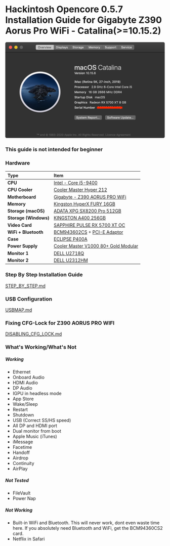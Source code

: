 # Hackintosh Opencore 0.5.7 Installation Guide for Gigabyte Z390 Aorus Pro WiFi - Catalina(>=10.15.2) 

![System Info](images/system.png)

### This guide is not intended for beginner

### Hardware

Type|Item
:----|:----
**CPU** | [Intel - Core i5-9400](https://shopee.com.my/product/18799831/1830724338)
**CPU Cooler** | [Cooler Master Hyper 212](https://shopee.com.my/product/27186464/1049199653) 
**Motherboard** | [Gigabyte - Z390 AORUS PRO WiFi](https://shopee.com.my/product/18799831/1830724338)
**Memory** | [Kingston HyperX FURY 16GB](https://shopee.com.my/product/44965307/1790719113)
**Storage (macOS)** | [ADATA XPG SX8200 Pro 512GB](https://shopee.com.my/product/84969687/1883571808)
**Storage (Windows)** | [KINGSTON A400 256GB](https://shopee.com.my/product/29242218/1103855234)
**Video Card** | [SAPPHIRE PULSE RX 5700 XT OC](about:blank)
**WiFi + Bluetooth** | [BCM943602CS](https://www.aliexpress.com/item/32847834498.html) + [PCI-E Adaptor](https://shopee.com.my/product/162227071/3405707076)
**Case** | [ECLIPSE P400A](https://shopee.com.my/product/1422162/6808915755)
**Power Supply** | [Cooler Master V1000 80+ Gold Modular](https://shopee.com.my/product/47928376/3300926225)
**Monitor 1** | [DELL U2718Q](https://www.dell.com/en-my/shop/dell-ultrasharp-27-4k-monitor-u2718q/apd/210-amuf/monitors-monitor-accessories)
**Monitor 2** | [DELL U2312HM](https://www.dell.com/ng/business/p/dell-u2312h/pd)



### Step By Step Installation Guide

[STEP_BY_STEP.md](STEP_BY_STEP.md)

### USB Configuration

[USBMAP.md](USBMAP.md)

### Fixing CFG-Lock for Z390 AORUS PRO WIFI

[DISABLING_CFG_LOCK.md](DISABLING_CFG_LOCK.md)

### What's Working/What's Not

##### Working
- Ethernet
- Onboard Audio
- HDMI Audio
- DP Audio
- IGPU in headless mode
- App Store
- Wake/Sleep
- Restart
- Shutdown
- USB (Correct SS/HS speed)
- All DP and HDMI port
- Dual monitor from boot
- Apple Music (iTunes)
- iMessage
- Facetime
- Handoff
- Airdrop
- Continuity
- AirPlay

##### Not Tested
- FileVault
- Power Nap

##### Not Working
- Built-in WiFi and Bluetooth. This will never work, dont even waste time here. If you absolutely need Bluetooth and WiFi, get the BCM94360CS2 card.
- Netflix in Safari